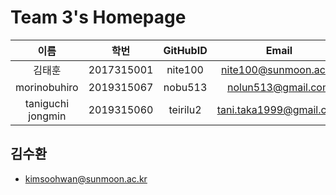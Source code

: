 # Team 3's Homepage


| 이름 | 학번 | GitHubID | Email |
|:------:|:---------:|:------:|:---------------:|
| 김태훈 | 2017315001 | nite100 | nite100@sunmoon.ac.kr |
| morinobuhiro | 2019315067 | nobu513 | nolun513@gmail.com |
| taniguchi jongmin | 2019315060 | teirilu2 | tani.taka1999@gmail.com |

## 김수환
- kimsoohwan@sunmoon.ac.kr
